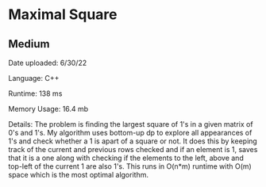 
# Maximal Square

## Medium

Date uploaded: 6/30/22

Language: C++

Runtime: 138 ms

Memory Usage: 16.4 mb

Details: The problem is finding the largest square of 1's in a given matrix of 0's and 1's. My algorithm uses bottom-up dp to explore all appearances of 1's and check whether a 1 is apart of a square or not. It does this by keeping track of the current and previous rows checked and if an element is 1, saves that it is a one along with checking if the elements to the left, above and top-left of the current 1 are also 1's. This runs in O(n*m) runtime with O(m) space which is the most optimal algorithm.
